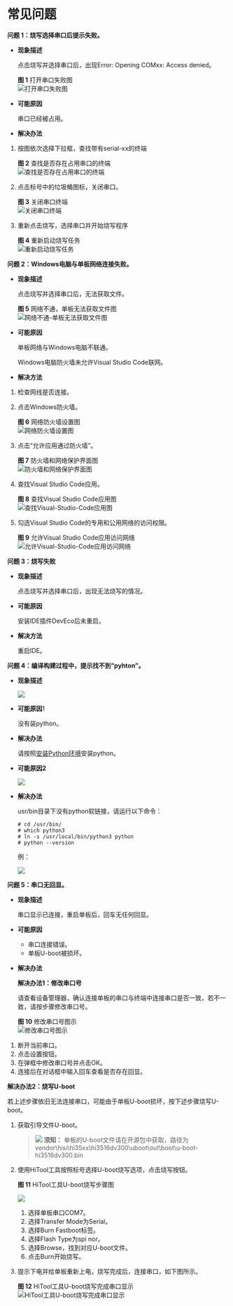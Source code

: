 # 常见问题<a name="ZH-CN_TOPIC_0000001053466255"></a>

**问题 1：烧写选择串口后提示失败。**

-   **现象描述**

    点击烧写并选择串口后，出现Error: Opening COMxx: Access denied。

    **图 1**  打开串口失败图<a name="fig066333283916"></a>  
    ![](figures/打开串口失败图.png "打开串口失败图")

-   **可能原因**

    串口已经被占用。

-   **解决办法**

1.  按图依次选择下拉框，查找带有serial-xx的终端

    **图 2**  查找是否存在占用串口的终端<a name="fig165994164420"></a>  
    ![](figures/查找是否存在占用串口的终端.png "查找是否存在占用串口的终端")

2.  点击标号中的垃圾桶图标，关闭串口。

    **图 3**  关闭串口终端<a name="fig7911282453"></a>  
    ![](figures/关闭串口终端.png "关闭串口终端")

3.  重新点击烧写，选择串口并开始烧写程序

    **图 4**  重新启动烧写任务<a name="fig1138624316485"></a>  
    ![](figures/重新启动烧写任务.png "重新启动烧写任务")


**问题 2：Windows电脑与单板网络连接失败。**

-   **现象描述**

    点击烧写并选择串口后，无法获取文件。

    **图 5**  网络不通，单板无法获取文件图<a name="fig5218920223"></a>  
    ![](figures/网络不通-单板无法获取文件图.png "网络不通-单板无法获取文件图")

-   **可能原因**

    单板网络与Windows电脑不联通。

    Windows电脑防火墙未允许Visual Studio Code联网。

-   **解决方法**

1.  检查网线是否连接。
2.  点击Windows防火墙。

    **图 6**  网络防火墙设置图<a name="fig62141417794"></a>  
    ![](figures/网络防火墙设置图.png "网络防火墙设置图")

3.  点击“允许应用通过防火墙”。

    **图 7**  防火墙和网络保护界面图<a name="fig20703151111116"></a>  
    ![](figures/防火墙和网络保护界面图.png "防火墙和网络保护界面图")

4.  查找Visual Studio Code应用。

    **图 8**  查找Visual Studio Code应用图<a name="fig462316612165"></a>  
    ![](figures/查找Visual-Studio-Code应用图.png "查找Visual-Studio-Code应用图")

5.  勾选Visual Studio Code的专用和公用网络的访问权限。

    **图 9**  允许Visual Studio Code应用访问网络<a name="fig132725269184"></a>  
    ![](figures/允许Visual-Studio-Code应用访问网络.png "允许Visual-Studio-Code应用访问网络")


**问题 3：烧写失败**

-   **现象描述**

    点击烧写并选择串口后，出现无法烧写的情况。

-   **可能原因**

    安装IDE插件DevEco后未重启。

-   **解决方法**

    重启IDE。


**问题 4：编译构建过程中，提示找不到“pyhton”。**

-   **现象描述**

    ![](figures/zh-cn_image_0000001055035538.png)


-   **可能原因**1

    没有装python。

-   **解决办法**

    请按照[安装Python环境](搭建环境-0.md#section16270312203916)安装python。

-   **可能原因2**

    ![](figures/zh-cn_image_0000001054475589.png)

-   **解决办法**

    usr/bin目录下没有python软链接，请运行以下命令：

    ```
    # cd /usr/bin/
    # which python3
    # ln -s /usr/local/bin/python3 python
    # python --version
    ```

    例：

    ![](figures/zh-cn_image_0000001054875562.png)


**问题 5：串口无回显。**

-   **现象描述**

    串口显示已连接，重启单板后，回车无任何回显。

-   **可能原因**
    -   串口连接错误。
    -   单板U-boot被损坏。

-   **解决办法**

    **解决办法1：修改串口号**

    请查看设备管理器，确认连接单板的串口与终端中连接串口是否一致，若不一致，请按步骤修改串口号。

    **图 10**  修改串口号图示<a name="fig16441825145717"></a>  
    ![](figures/修改串口号图示.png "修改串口号图示")


1.  断开当前串口。
2.  点击设置按钮。
3.  在弹框中修改串口号并点击OK。
4.  连接后在对话框中输入回车查看是否存在回显。

**解决办法2：烧写U-boot**

若上述步骤依旧无法连接串口，可能由于单板U-boot损坏，按下述步骤烧写U-boot。

1.  获取引导文件U-boot。

    >![](public_sys-resources/icon-notice.gif) **须知：** 
    >单板的U-boot文件请在开源包中获取，路径为vendor\\hisi\\hi35xx\\hi3516dv300\\uboot\\out\\boot\\u-boot-hi3516dv300.bin

2.  使用HiTool工具按照标号选择U-boot烧写选项，点击烧写按钮。

    **图 11**  HiTool工具U-boot烧写步骤图<a name="fig1353321514128"></a>  
    

    ![](figures/未命名图片11111.png)

    1.  选择单板串口COM7。
    2.  选择Transfer Mode为Serial。
    3.  选择Burn Fastboot标签。
    4.  选择Flash Type为spi nor。
    5.  选择Browse，找到对应U-boot文件。
    6.  点击Burn开始烧写。

3.  提示下电并给单板重新上电，烧写完成后，连接串口，如下图所示。

    **图 12**  HiTool工具U-boot烧写完成串口显示<a name="fig155914681910"></a>  
    ![](figures/HiTool工具U-boot烧写完成串口显示.png "HiTool工具U-boot烧写完成串口显示")


